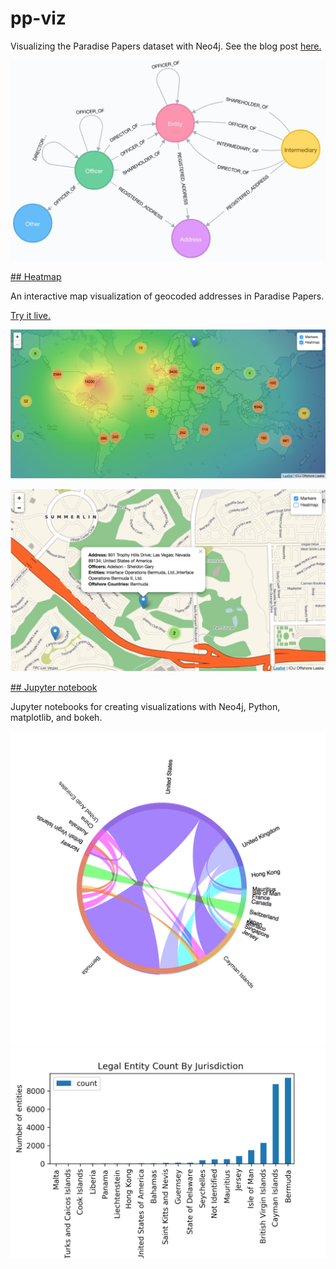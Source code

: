 # pp-viz

Visualizing the Paradise Papers dataset with Neo4j. See the blog post [here.](https://neo4j.com/blog/depth-graph-analysis-paradise-papers/)

![](img/datamodel.jpg)

[## Heatmap](heatmap/)

An interactive map visualization of geocoded addresses in Paradise Papers.

[Try it live.](http://www.lyonwj.com/pp-viz/heatmap)

![](heatmap/img/heatmap.png)

![](heatmap/img/map_marker.png)

[## Jupyter notebook](jupyter/)

Jupyter notebooks for creating visualizations with Neo4j, Python, matplotlib, and bokeh.

![](jupyter/img/chord.png)
![](jupyter/img/entity_count.png)



